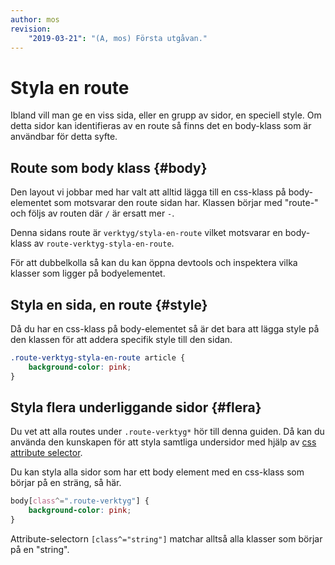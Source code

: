 ```yaml
---
author: mos
revision:
    "2019-03-21": "(A, mos) Första utgåvan."
---
```

Styla en route
=========================

Ibland vill man ge en viss sida, eller en grupp av sidor, en speciell style. Om detta sidor kan identifieras av en route så finns det en body-klass som är användbar för detta syfte.



Route som body klass {#body}
-------------------------

Den layout vi jobbar med har valt att alltid lägga till en css-klass på body-elementet som motsvarar den route sidan har. Klassen börjar med "route-" och följs av routen där `/` är ersatt mer `-`.

Denna sidans route är `verktyg/styla-en-route` vilket motsvarar en body-klass av `route-verktyg-styla-en-route`.

För att dubbelkolla så kan du kan öppna devtools och inspektera vilka klasser som ligger på bodyelementet.



Styla en sida, en route {#style}
-------------------------

Då du har en css-klass på body-elementet så är det bara att lägga style på den klassen för att addera specifik style till den sidan.

```css
.route-verktyg-styla-en-route article {
    background-color: pink;
}
```



Styla flera underliggande sidor {#flera}
-------------------------

Du vet att alla routes under `.route-verktyg*` hör till denna guiden. Då kan du använda den kunskapen för att styla samtliga undersidor med hjälp av [css attribute selector](https://developer.mozilla.org/en-US/docs/Web/CSS/Attribute_selectors).

Du kan styla alla sidor som har ett body element med en css-klass som börjar på en sträng, så här.

```css
body[class^=".route-verktyg"] {
    background-color: pink;
}
```

Attribute-selectorn `[class^="string"]` matchar alltså alla klasser som börjar på en "string".
